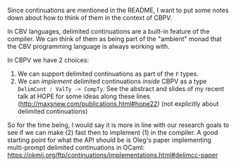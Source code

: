 Since continuations are mentioned in the README, I want to put some notes down about how to think of them in the context of CBPV.

In CBV languages, delimited continuations are a built-in feature of the compiler. We can think of them as being part of the "ambient" monad that the CBV programming language is always working with.

In CBPV we have 2 choices:
1. We can support delimited continuations as part of the `F` types.
2. We can *implement* delimited continuations *inside* CBPV as a type `DelimCont : ValTy -> CompTy`. See the abstract and slides of my recent talk at HOPE for some ideas along these lines (http://maxsnew.com/publications.html#hope22) (not explicitly about delimited continuations)

So for the time being, I would say it is more in line with our research goals to see if we can make (2) fast then to implement (1) in the compiler. A good starting point for what the API should be is Oleg's paper implementing multi-prompt delimited continuations in OCaml: https://okmij.org/ftp/continuations/implementations.html#delimcc-paper 
